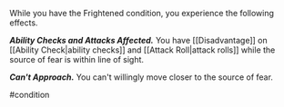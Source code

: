 While you have the Frightened condition, you experience the following effects.

***Ability Checks and Attacks Affected.*** You have [[Disadvantage]] on [[Ability Check|ability checks]] and [[Attack Roll|attack rolls]] while the source of fear is within line of sight.

***Can't Approach.*** You can't willingly move closer to the source of fear.

#condition